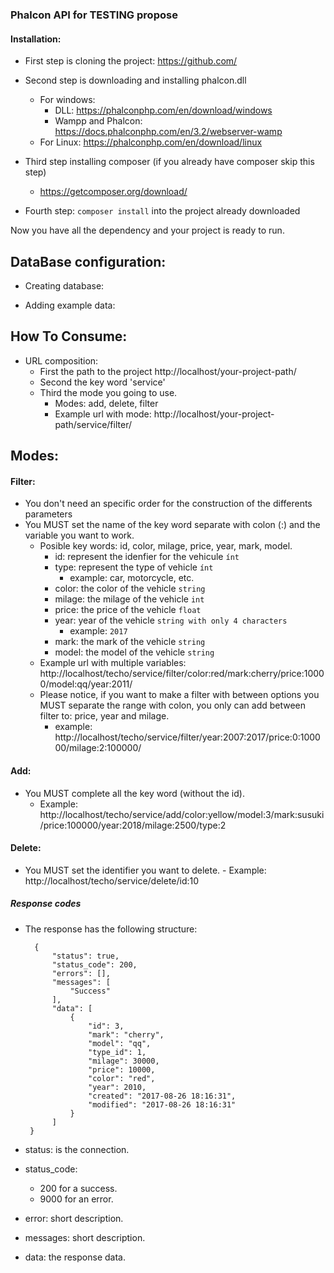 ### Phalcon API for TESTING propose

#### Installation:

- First step is cloning the project:
    https://github.com/

- Second step is downloading and installing phalcon.dll
  - For windows:
       - DLL: https://phalconphp.com/en/download/windows
       - Wampp and Phalcon: https://docs.phalconphp.com/en/3.2/webserver-wamp
  - For Linux: https://phalconphp.com/en/download/linux

- Third step installing composer (if you already have composer skip this step)
    - https://getcomposer.org/download/

- Fourth step:
    `composer install` into the project already downloaded

Now you have all the dependency and your project is ready to run.

## DataBase configuration:
- Creating database:

- Adding example data:

## How To Consume:

- URL composition:
    - First the path to the project http://localhost/your-project-path/
    - Second the key word 'service'
    - Third the mode you going to use.
        - Modes: add, delete, filter
        - Example url with mode: http://localhost/your-project-path/service/filter/

## Modes:

#### Filter:

  - You don't need an specific order for the construction of the differents parameters
  - You MUST set the name of the key word separate with colon (:) and the variable you want to work.
    - Posible key words: id, color, milage, price, year, mark, model.
        - id: represent the idenfier for the vehicule `ínt`
        - type: represent the type of vehicle `ínt`
            - example: car, motorcycle, etc.
        - color: the color of the vehicle `string`
        - milage: the milage of the vehicle `int`
        - price: the price of the vehicle `float`
        - year: year of the vehicle `string with only 4 characters`
            - example: `2017`
        - mark: the mark of the vehicle `string`
        - model: the model of the vehicle `string`
    - Example url with multiple variables: http://localhost/techo/service/filter/color:red/mark:cherry/price:10000/model:qq/year:2011/
    - Please notice, if you want to make a filter with between options you MUST separate the range with colon, you only can add between filter to: price, year and milage.
      - example: http://localhost/techo/service/filter/year:2007:2017/price:0:100000/milage:2:100000/

#### Add:
  - You MUST complete all the key word (without the id).
    - Example: http://localhost/techo/service/add/color:yellow/model:3/mark:susuki/price:100000/year:2018/milage:2500/type:2
#### Delete:
   - You MUST set the identifier you want to delete.
    - Example: http://localhost/techo/service/delete/id:10

##### Response codes

 - The response has the following structure:

         {
             "status": true,
             "status_code": 200,
             "errors": [],
             "messages": [
                 "Success"
             ],
             "data": [
                 {
                     "id": 3,
                     "mark": "cherry",
                     "model": "qq",
                     "type_id": 1,
                     "milage": 30000,
                     "price": 10000,
                     "color": "red",
                     "year": 2010,
                     "created": "2017-08-26 18:16:31",
                     "modified": "2017-08-26 18:16:31"
                 }
             ]
        }

- status: is the connection.
- status_code:
    - 200 for a success.
    - 9000 for an error.
- error: short description.
- messages: short description.
- data: the response data.
